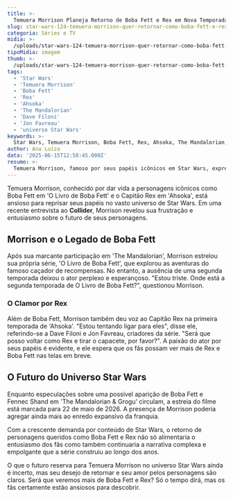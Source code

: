 ```yaml
---
title: >-
  Temuera Morrison Planeja Retorno de Boba Fett e Rex em Nova Temporada de Ahsoka
slug: star-wars-124-temuera-morrison-quer-retornar-como-boba-fett-e-rex
categoria: Séries e TV
midia: >-
  /uploads/star-wars-124-temuera-morrison-quer-retornar-como-boba-fett-e-rex-thumb.jpg
tipoMidia: imagem
thumb: >-
  /uploads/star-wars-124-temuera-morrison-quer-retornar-como-boba-fett-e-rex-thumb.jpg
tags:
  - 'Star Wars'
  - 'Temuera Morrison'
  - 'Boba Fett'
  - 'Rex'
  - 'Ahsoka'
  - 'The Mandalorian'
  - 'Dave Filoni'
  - 'Jon Favreau'
  - 'universo Star Wars'
keywords: >-
  Star Wars, Temuera Morrison, Boba Fett, Rex, Ahsoka, The Mandalorian, Dave Filoni, Jon Favreau, universo Star Wars
author: Ana Luiza
data: '2025-06-15T12:58:45.000Z'
resumo: >-
  Temuera Morrison, famoso por seus papéis icônicos em Star Wars, expressa seu desejo de reviver Boba Fett e Rex na segunda temporada de Ahsoka. O ator compartilha sua expectativa de voltar ao universo Star Wars em breve.
---
```


Temuera Morrison, conhecido por dar vida a personagens icônicos como Boba Fett em 'O Livro de Boba Fett' e o Capitão Rex em 'Ahsoka', está ansioso para reprisar seus papéis no vasto universo de Star Wars. Em uma recente entrevista ao **Collider**, Morrison revelou sua frustração e entusiasmo sobre o futuro de seus personagens. 

## Morrison e o Legado de Boba Fett

Após sua marcante participação em 'The Mandalorian', Morrison estrelou sua própria série, 'O Livro de Boba Fett', que explorou as aventuras do famoso caçador de recompensas. No entanto, a ausência de uma segunda temporada deixou o ator perplexo e esperançoso. "Estou triste. Onde está a segunda temporada de O Livro de Boba Fett?", questionou Morrison.

### O Clamor por Rex

Além de Boba Fett, Morrison também deu voz ao Capitão Rex na primeira temporada de 'Ahsoka'. "Estou tentando ligar para eles", disse ele, referindo-se a Dave Filoni e Jon Favreau, criadores da série. "Será que posso voltar como Rex e tirar o capacete, por favor?". A paixão do ator por seus papéis é evidente, e ele espera que os fãs possam ver mais de Rex e Boba Fett nas telas em breve.

## O Futuro do Universo Star Wars

Enquanto especulações sobre uma possível aparição de Boba Fett e Fennec Shand em 'The Mandalorian & Grogu' circulam, a estreia do filme está marcada para 22 de maio de 2026. A presença de Morrison poderia agregar ainda mais ao enredo expansivo da franquia. 

Com a crescente demanda por conteúdo de Star Wars, o retorno de personagens queridos como Boba Fett e Rex não só alimentaria o entusiasmo dos fãs como também continuaria a narrativa complexa e empolgante que a série construiu ao longo dos anos.

O que o futuro reserva para Temuera Morrison no universo Star Wars ainda é incerto, mas seu desejo de retornar e seu amor pelos personagens são claros. Será que veremos mais de Boba Fett e Rex? Só o tempo dirá, mas os fãs certamente estão ansiosos para descobrir.